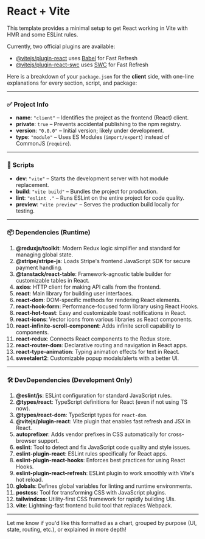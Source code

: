# React + Vite

This template provides a minimal setup to get React working in Vite with HMR and some ESLint rules.

Currently, two official plugins are available:

- [@vitejs/plugin-react](https://github.com/vitejs/vite-plugin-react/blob/main/packages/plugin-react/README.md) uses [Babel](https://babeljs.io/) for Fast Refresh
- [@vitejs/plugin-react-swc](https://github.com/vitejs/vite-plugin-react-swc) uses [SWC](https://swc.rs/) for Fast Refresh


Here is a breakdown of your `package.json` for the **client** side, with one-line explanations for every section, script, and package:

---

### ✅ **Project Info**

* **name**: `"client"` – Identifies the project as the frontend (React) client.
* **private**: `true` – Prevents accidental publishing to the npm registry.
* **version**: `"0.0.0"` – Initial version; likely under development.
* **type**: `"module"` – Uses ES Modules (`import/export`) instead of CommonJS (`require`).

---

### 🚀 **Scripts**

* **dev**: `"vite"` – Starts the development server with hot module replacement.
* **build**: `"vite build"` – Bundles the project for production.
* **lint**: `"eslint ."` – Runs ESLint on the entire project for code quality.
* **preview**: `"vite preview"` – Serves the production build locally for testing.

---

### 📦 **Dependencies** (Runtime)

1. **@reduxjs/toolkit**: Modern Redux logic simplifier and standard for managing global state.
2. **@stripe/stripe-js**: Loads Stripe's frontend JavaScript SDK for secure payment handling.
3. **@tanstack/react-table**: Framework-agnostic table builder for customizable tables in React.
4. **axios**: HTTP client for making API calls from the frontend.
5. **react**: Main library for building user interfaces.
6. **react-dom**: DOM-specific methods for rendering React elements.
7. **react-hook-form**: Performance-focused form library using React Hooks.
8. **react-hot-toast**: Easy and customizable toast notifications in React.
9. **react-icons**: Vector icons from various libraries as React components.
10. **react-infinite-scroll-component**: Adds infinite scroll capability to components.
11. **react-redux**: Connects React components to the Redux store.
12. **react-router-dom**: Declarative routing and navigation in React apps.
13. **react-type-animation**: Typing animation effects for text in React.
14. **sweetalert2**: Customizable popup modals/alerts with a better UI.

---

### 🛠️ **DevDependencies** (Development Only)

1. **@eslint/js**: ESLint configuration for standard JavaScript rules.
2. **@types/react**: TypeScript definitions for React (even if not using TS now).
3. **@types/react-dom**: TypeScript types for `react-dom`.
4. **@vitejs/plugin-react**: Vite plugin that enables fast refresh and JSX in React.
5. **autoprefixer**: Adds vendor prefixes in CSS automatically for cross-browser support.
6. **eslint**: Tool to detect and fix JavaScript code quality and style issues.
7. **eslint-plugin-react**: ESLint rules specifically for React apps.
8. **eslint-plugin-react-hooks**: Enforces best practices for using React Hooks.
9. **eslint-plugin-react-refresh**: ESLint plugin to work smoothly with Vite's hot reload.
10. **globals**: Defines global variables for linting and runtime environments.
11. **postcss**: Tool for transforming CSS with JavaScript plugins.
12. **tailwindcss**: Utility-first CSS framework for rapidly building UIs.
13. **vite**: Lightning-fast frontend build tool that replaces Webpack.

---

Let me know if you'd like this formatted as a chart, grouped by purpose (UI, state, routing, etc.), or explained in more depth!

